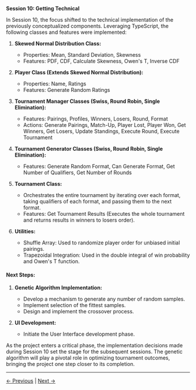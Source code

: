 **Session 10: Getting Technical**

In Session 10, the focus shifted to the technical implementation of the previously conceptualized components. Leveraging TypeScript, the following classes and features were implemented:

1. **Skewed Normal Distribution Class:**

    - Properties: Mean, Standard Deviation, Skewness
    - Features: PDF, CDF, Calculate Skewness, Owen's T, Inverse CDF

2. **Player Class (Extends Skewed Normal Distribution):**

    - Properties: Name, Ratings
    - Features: Generate Random Ratings

3. **Tournament Manager Classes (Swiss, Round Robin, Single Elimination):**

    - Features: Pairings, Profiles, Winners, Losers, Round, Format
    - Actions: Generate Pairings, Match-Up, Player Lost, Player Won, Get Winners, Get Losers, Update Standings, Execute Round, Execute Tournament

4. **Tournament Generator Classes (Swiss, Round Robin, Single Elimination):**

    - Features: Generate Random Format, Can Generate Format, Get Number of Qualifiers, Get Number of Rounds

5. **Tournament Class:**

    - Orchestrates the entire tournament by iterating over each format, taking qualifiers of each format, and passing them to the next format.
    - Features: Get Tournament Results (Executes the whole tournament and returns results in winners to losers order).

6. **Utilities:**
    - Shuffle Array: Used to randomize player order for unbiased initial pairings.
    - Trapezoidal Integration: Used in the double integral of win probability and Owen's T function.

#### Next Steps:

1. **Genetic Algorithm Implementation:**

    - Develop a mechanism to generate any number of random samples.
    - Implement selection of the fittest samples.
    - Design and implement the crossover process.

2. **UI Development:**
    - Initiate the User Interface development phase.

As the project enters a critical phase, the implementation decisions made during Session 10 set the stage for the subsequent sessions. The genetic algorithm will play a pivotal role in optimizing tournament outcomes, bringing the project one step closer to its completion.

---

[← Previous](Session09.md) | [Next →](./Session11.md)